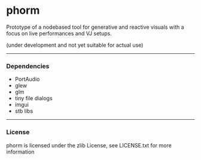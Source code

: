# phorm
Prototype of a nodebased tool for generative and reactive visuals with a focus on live performances and VJ setups.

(under development and not yet suitable for actual use)

---
### Dependencies
- PortAudio
- glew
- glm
- tiny file dialogs
- imgui
- stb libs

---
### License
phorm is licensed under the zlib License, see LICENSE.txt for more information
